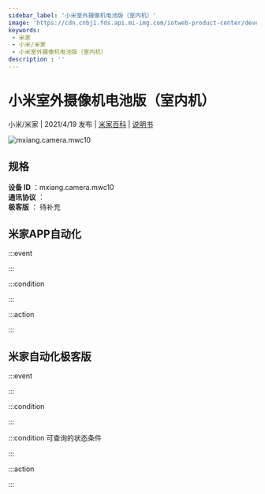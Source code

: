 ```yaml
---
sidebar_label: '小米室外摄像机电池版（室内机）'
image: 'https://cdn.cnbj1.fds.api.mi-img.com/iotweb-product-center/developer_1688714160912bCHFs7kK.png?GalaxyAccessKeyId=AKVGLQWBOVIRQ3XLEW&Expires=9223372036854775807&Signature=UITp/eFMryRD4nr1rBzngC/9SwM='
keywords: 
 - 米家
 - 小米/米家
 - 小米室外摄像机电池版（室内机）
description : ''
---
```

# 小米室外摄像机电池版（室内机）

小米/米家 | 2021/4/19 发布 | [米家百科](https://home.mi.com/webapp/content/baike/product/index.html?model=mxiang.camera.mwc10) | [说明书](https://home.mi.com/views/introduction.html?model=mxiang.camera.mwc10&region=cn)

![mxiang.camera.mwc10](https://cdn.cnbj1.fds.api.mi-img.com/iotweb-product-center/developer_1688714160912bCHFs7kK.png?GalaxyAccessKeyId=AKVGLQWBOVIRQ3XLEW&Expires=9223372036854775807&Signature=UITp/eFMryRD4nr1rBzngC/9SwM=)

## 规格  
> 
**设备 ID** ：mxiang.camera.mwc10  
**通讯协议** ：  
**极客版**  ： 待补充 


## 米家APP自动化  

:::event  

:::

:::condition  

:::

:::action   

:::

## 米家自动化极客版  

:::event  

:::

:::condition  

:::

:::condition 可查询的状态条件  

:::

:::action  

:::

        
